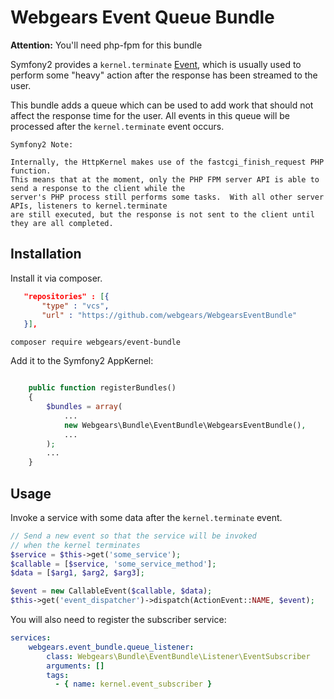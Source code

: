 # Webgears Event Queue Bundle


**Attention:** You'll need php-fpm for this bundle

Symfony2 provides a `kernel.terminate` [Event](http://symfony.com/doc/current/components/http_kernel/introduction.html#the-kernel-terminate-event),
which is usually used to perform some "heavy" action after the response has been streamed to the user.

This bundle adds a queue which can be used to add work that should not affect the response time for the user.
All events in this queue will be processed after the `kernel.terminate` event occurs.

```
Symfony2 Note:

Internally, the HttpKernel makes use of the fastcgi_finish_request PHP function.
This means that at the moment, only the PHP FPM server API is able to send a response to the client while the
server's PHP process still performs some tasks.  With all other server APIs, listeners to kernel.terminate
are still executed, but the response is not sent to the client until they are all completed.
```

## Installation

Install it via composer.

```json
   "repositories" : [{
       "type" : "vcs",
       "url" : "https://github.com/webgears/WebgearsEventBundle"
   }],
```

`composer require webgears/event-bundle`

Add it to the Symfony2 AppKernel:

```php

    public function registerBundles()
    {
        $bundles = array(
            ...
            new Webgears\Bundle\EventBundle\WebgearsEventBundle(),
            ...
        );
        ...
    }
```

## Usage

Invoke a service with some data after the `kernel.terminate` event.

```php
// Send a new event so that the service will be invoked
// when the kernel terminates
$service = $this->get('some_service');
$callable = [$service, 'some_service_method'];
$data = [$arg1, $arg2, $arg3];

$event = new CallableEvent($callable, $data);
$this->get('event_dispatcher')->dispatch(ActionEvent::NAME, $event);
```

You will also need to register the subscriber service:

```yml
services:
    webgears.event_bundle.queue_listener:
        class: Webgears\Bundle\EventBundle\Listener\EventSubscriber
        arguments: []
        tags:
          - { name: kernel.event_subscriber }
```
